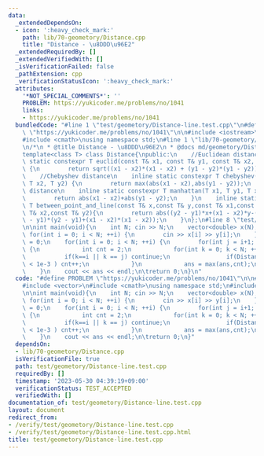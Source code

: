 ```yaml
---
data:
  _extendedDependsOn:
  - icon: ':heavy_check_mark:'
    path: lib/70-geometory/Distance.cpp
    title: "Distance - \u8DDD\u96E2"
  _extendedRequiredBy: []
  _extendedVerifiedWith: []
  _isVerificationFailed: false
  _pathExtension: cpp
  _verificationStatusIcon: ':heavy_check_mark:'
  attributes:
    '*NOT_SPECIAL_COMMENTS*': ''
    PROBLEM: https://yukicoder.me/problems/no/1041
    links:
    - https://yukicoder.me/problems/no/1041
  bundledCode: "#line 1 \"test/geometory/Distance-line.test.cpp\"\n#define PROBLEM\
    \ \"https://yukicoder.me/problems/no/1041\"\n\n#include <iostream>\n#include <vector>\n\
    #include <cmath>\nusing namespace std;\n#line 1 \"lib/70-geometory/Distance.cpp\"\
    \n/*\n * @title Distance - \u8DDD\u96E2\n * @docs md/geometory/Distance.md\n */\n\
    template<class T> class Distance{\npublic:\n    //Euclidean distance\n    inline\
    \ static constexpr T euclid(const T& x1, const T& y1, const T& x2, const T& y2)\
    \ {\n        return sqrt((x1 - x2)*(x1 - x2) + (y1 - y2)*(y1 - y2));\n    }\n\
    \    //Chebyshev distance\n    inline static constexpr T chebyshev(T x1, T y1,\
    \ T x2, T y2) {\n        return max(abs(x1 - x2),abs(y1 - y2));\n    }\n    //Manhattan\
    \ distance\n    inline static constexpr T manhattan(T x1, T y1, T x2, T y2) {\n\
    \        return abs(x1 - x2)+abs(y1 - y2);\n    }\n    inline static constexpr\
    \ T between_point_and_line(const T& x,const T& y,const T& x1,const T& y1,const\
    \ T& x2,const T& y2){\n        return abs((y2 - y1)*x+(x1 - x2)*y-(y2-y1)*x1+(x2-x1)*y1)/sqrt((y2\
    \ - y1)*(y2 - y1)+(x1 - x2)*(x1 - x2));\n    }\n};\n#line 8 \"test/geometory/Distance-line.test.cpp\"\
    \n\nint main(void){\n    int N; cin >> N;\n    vector<double> x(N),y(N);\n   \
    \ for(int i = 0; i < N; ++i) {\n        cin >> x[i] >> y[i];\n    }\n    int ans\
    \ = 0;\n    for(int i = 0; i < N; ++i) {\n        for(int j = i+1; j < N; ++j)\
    \ {\n            int cnt = 2;\n            for(int k = 0; k < N; ++k){\n     \
    \           if(k==i || k == j) continue;\n                if(Distance<long double>::between_point_and_line(x[i],y[i],x[j],y[j],x[k],y[k])\
    \ < 1e-3 ) cnt++;\n            }\n            ans = max(ans,cnt);\n        }\n\
    \    }\n    cout << ans << endl;\n\treturn 0;\n}\n"
  code: "#define PROBLEM \"https://yukicoder.me/problems/no/1041\"\n\n#include <iostream>\n\
    #include <vector>\n#include <cmath>\nusing namespace std;\n#include \"../../lib/70-geometory/Distance.cpp\"\
    \n\nint main(void){\n    int N; cin >> N;\n    vector<double> x(N),y(N);\n   \
    \ for(int i = 0; i < N; ++i) {\n        cin >> x[i] >> y[i];\n    }\n    int ans\
    \ = 0;\n    for(int i = 0; i < N; ++i) {\n        for(int j = i+1; j < N; ++j)\
    \ {\n            int cnt = 2;\n            for(int k = 0; k < N; ++k){\n     \
    \           if(k==i || k == j) continue;\n                if(Distance<long double>::between_point_and_line(x[i],y[i],x[j],y[j],x[k],y[k])\
    \ < 1e-3 ) cnt++;\n            }\n            ans = max(ans,cnt);\n        }\n\
    \    }\n    cout << ans << endl;\n\treturn 0;\n}"
  dependsOn:
  - lib/70-geometory/Distance.cpp
  isVerificationFile: true
  path: test/geometory/Distance-line.test.cpp
  requiredBy: []
  timestamp: '2023-05-30 04:39:19+09:00'
  verificationStatus: TEST_ACCEPTED
  verifiedWith: []
documentation_of: test/geometory/Distance-line.test.cpp
layout: document
redirect_from:
- /verify/test/geometory/Distance-line.test.cpp
- /verify/test/geometory/Distance-line.test.cpp.html
title: test/geometory/Distance-line.test.cpp
---
```

